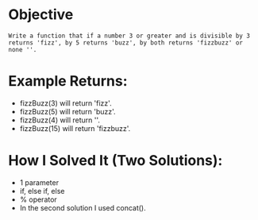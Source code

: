 # Objective
    Write a function that if a number 3 or greater and is divisible by 3 returns 'fizz', by 5 returns 'buzz', by both returns 'fizzbuzz' or none ''.

# Example Returns:
* fizzBuzz(3) will return 'fizz'.
* fizzBuzz(5) will return 'buzz'.
* fizzBuzz(4) will return ''.
* fizzBuzz(15) will return 'fizzbuzz'.


# How I Solved It (Two Solutions):
* 1 parameter
* if, else if, else
* % operator
* In the second solution I used concat().